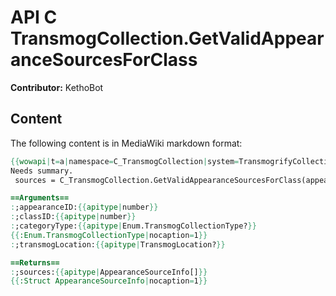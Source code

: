 # API C TransmogCollection.GetValidAppearanceSourcesForClass

**Contributor:** KethoBot

## Content

The following content is in MediaWiki markdown format:

```mediawiki
{{wowapi|t=a|namespace=C_TransmogCollection|system=TransmogrifyCollection}}
Needs summary.
 sources = C_TransmogCollection.GetValidAppearanceSourcesForClass(appearanceID, classID [, categoryType, transmogLocation])

==Arguments==
:;appearanceID:{{apitype|number}}
:;classID:{{apitype|number}}
:;categoryType:{{apitype|Enum.TransmogCollectionType?}}
{{:Enum.TransmogCollectionType|nocaption=1}}
:;transmogLocation:{{apitype|TransmogLocation?}}

==Returns==
:;sources:{{apitype|AppearanceSourceInfo[]}}
{{:Struct AppearanceSourceInfo|nocaption=1}}
```